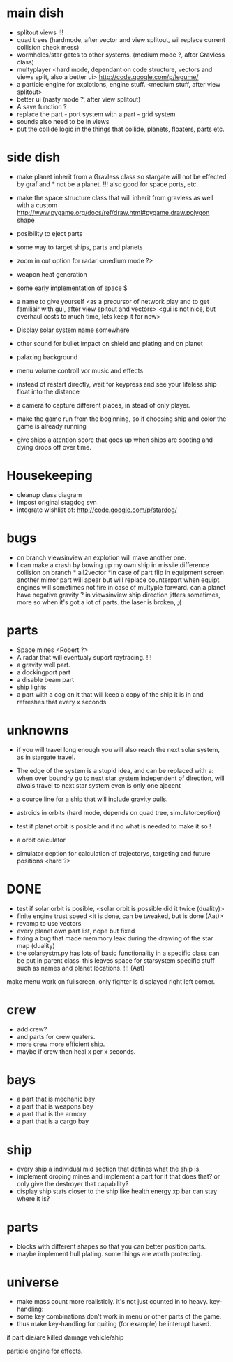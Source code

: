 
main dish
==========
* splitout views <nasty stuff> !!!
* quad trees (hardmode, after vector and view splitout, wil replace current collision check mess)
* wormholes/star gates to other systems. (medium mode ?, after Gravless class)
* multyplayer <hard mode, dependant on code structure, vectors and views split, also a better ui>
http://code.google.com/p/legume/
* a particle engine for explotions, engine stuff. <medium stuff, after view splitout>
* better ui (nasty mode ?, after view splitout)
* A save function ? <a sqllite file for now with sqlalchemy>
* replace the part - port system with a part - grid system
* sounds also need to be in views
* put the collide logic in the things that collide, planets, floaters, parts etc.

side dish
==========
* make planet inherit from a Gravless class so stargate will not be effected by graf and * not be a planet. !!! also good for space ports, etc.
* make the space structure class that will inherit from gravless as well with a custom 
http://www.pygame.org/docs/ref/draw.html#pygame.draw.polygon shape
* posibility to eject parts <easy mode>
* some way to target ships, parts and planets <easy mode>
* zoom in out option for radar <medium mode ?>
* weapon heat generation <easy mode>
* some early implementation of space $ <easy mode>
* a name to give yourself <as a precursor of network play and to get familiair with gui, after view spitout and vectors> <gui is not nice, but overhaul costs to much time, lets keep it for now>

* Display solar system name somewhere
* other sound for bullet impact on shield and plating and on planet
* palaxing background
* menu volume controll vor music and effects
* instead of restart directly, wait for keypress and see your lifeless ship float into the distance
* a camera to capture different places, in stead of only player.
* make the game run from the beginning, so if choosing ship and color the game is already running
* give ships a atention score that goes up when ships are sooting and dying drops off over time.

Housekeeping
===
* cleanup class diagram
* impost original stagdog svn
* integrate wishlist of: http://code.google.com/p/stardog/

bugs
=====
* on branch viewsinview an explotion will make another one.
* I can make a crash by bowing up my own ship in missile difference collision on branch * all2vector <Fixed Aat>
*in case of part flip in equipment screen another mirror part will apear but will replace counterpart when equipt.
engines will sometimes not fire in case of multyple forward.
can a planet have negative gravity ?
in viewsinview ship direction jitters sometimes, more so when it's got a lot of parts.
the laser is broken, ;(


parts
======
* Space mines <easy mode> <Robert ?>
* A radar that will eventualy suport raytracing. <easy for initial radar> !!!
* a gravity well part.
* a dockingport part <can be hardmode>
* a disable beam part <easymode>
* ship lights <easy mode once particles is done>
* a part with a cog on it that will keep a copy of the ship it is in and refreshes that every x seconds



unknowns
=========

* if you will travel long enough you will also reach the next solar system, as in stargate travel.
* The edge of the system is a stupid idea, and can be replaced with a: when over boundry go to next star system independent of direction, will alwais travel to next star system even is only one ajacent

* a cource line for a ship that will include gravity pulls. <depends on simulator ception>
* astroids in orbits (hard mode, depends on quad tree, simulatorception)
* test if planet orbit is posible and if no what is needed to make it so !
* a orbit calculator <depends on simulator ception>
* simulator ception for calculation of trajectorys, targeting and future positions <hard ?>



DONE
====
* test if solar orbit is posible, <solar orbit is possible did it twice (duality)>
* finite engine trust speed <it is done, can be tweaked, but is done (Aat)>
* revamp to use vectors <as good as done Aat>
* every planet own part list, nope but fixed <Aat fixed it>
* fixing a bug that made memmory leak during the drawing of the star map (duality)
* the solarsystm.py has lots of basic functionality in a specific class can be put in parent class. this leaves space for starsystem specific stuff such as names and planet locations. !!! (Aat)

<Duality>

make menu work on fullscreen. only fighter is displayed right left corner. <fixed Duality>

crew
=====
* add crew?
* and parts for crew quaters.					<part added>
* more crew more efficient ship.
* maybe if crew then heal x per x seconds.

bays
=====
* a part that is mechanic bay
* a part that is weapons bay
* a part that is the armory
* a part that is a cargo bay

ship
=====
* every ship a individual mid section that defines what the ship is.
* implement droping mines and implement a part for it that does that?
or only give the destroyer that capability?
* display ship stats closer to the ship like health energy xp bar can stay where it is?

parts
======
* blocks with different shapes so that you can better position parts.
* maybe implement hull plating. some things are worth protecting.

universe
=========
* make mass count more realisticly. it's not just counted in to heavy.
key-handling:
* some key combinations don't work in menu or other parts of the game.
* thus make key-handling for quiting (for example) be interupt based.

if part die/are killed damage vehicle/ship

particle engine for effects.
